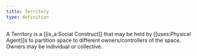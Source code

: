 ```yaml
---
title: Territory
type: definition
---
```


A Territory is a [[is_a:Social Construct]] that may be held by [[uses:Physical Agent]]s to partition space to different owners/controllers of the space. Owners may be individual or collective.